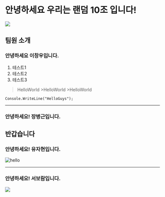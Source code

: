 # 안녕하세요 우리는 랜덤 10조 입니다!
<img src="https://img.sbs.co.kr/newsnet/etv/upload/2017/11/15/30000586054.jpg"></img>
## 팀원 소개
### 안녕하세요 이창우입니다.
1. 테스트1
2. 테스트2
3. 테스트3

>HelloWorld
    >HelloWorld
        >HelloWorld
```
Console.WriteLine("HelloGuys");
```

---
### 안녕하세요! 장병근입니다.
**반갑습니다**
---
### 안녕하세요! 유자현입니다.
<img src="https://c1.staticflickr.com/1/927/43073772131_9123677185_o.jpg" alt="hello"></img>

---
### 안녕하세요! 서보람입니다.
<img src="https://i.pinimg.com/736x/30/d2/b4/30d2b4c3f26eb0f4e6d8f948cc3c25a2.jpg"></img>
